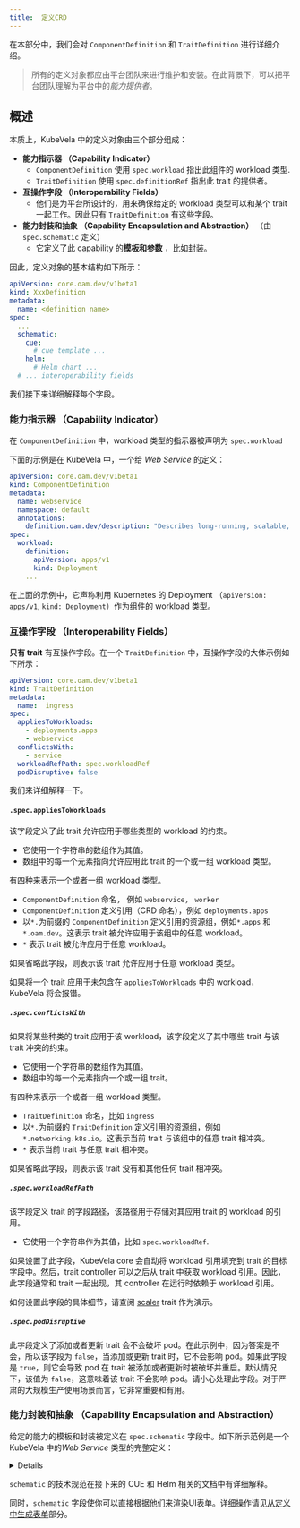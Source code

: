 ```yaml
---
title:  定义CRD
---
```


在本部分中，我们会对 `ComponentDefinition` 和 `TraitDefinition` 进行详细介绍。

> 所有的定义对象都应由平台团队来进行维护和安装。在此背景下，可以把平台团队理解为平台中的*能力提供者*。

## 概述

本质上，KubeVela 中的定义对象由三个部分组成：

- **能力指示器 （Capability Indicator）**
  - `ComponentDefinition` 使用 `spec.workload` 指出此组件的 workload 类型.
  - `TraitDefinition` 使用 `spec.definitionRef` 指出此 trait 的提供者。
- **互操作字段 （Interoperability Fields）**
  - 他们是为平台所设计的，用来确保给定的 workload 类型可以和某个 trait 一起工作。因此只有 `TraitDefinition` 有这些字段。
- **能力封装和抽象 （Capability Encapsulation and Abstraction）** （由 `spec.schematic` 定义）
  - 它定义了此 capability 的**模板和参数** ，比如封装。

因此，定义对象的基本结构如下所示：

```yaml
apiVersion: core.oam.dev/v1beta1
kind: XxxDefinition
metadata:
  name: <definition name>
spec:
  ...
  schematic:
    cue:
      # cue template ...
    helm:
      # Helm chart ...
  # ... interoperability fields
```

我们接下来详细解释每个字段。

### 能力指示器 （Capability Indicator）

在 `ComponentDefinition` 中，workload 类型的指示器被声明为 `spec.workload`

下面的示例是在 KubeVela 中，一个给 *Web Service* 的定义：

```yaml
apiVersion: core.oam.dev/v1beta1
kind: ComponentDefinition
metadata:
  name: webservice
  namespace: default
  annotations:
    definition.oam.dev/description: "Describes long-running, scalable, containerized services that have a stable network endpoint to receive external network traffic from customers."
spec:
  workload:
    definition:
      apiVersion: apps/v1
      kind: Deployment
    ...        
```

在上面的示例中，它声称利用 Kubernetes 的 Deployment （`apiVersion: apps/v1`, `kind: Deployment`）作为组件的 workload 类型。

### 互操作字段 （Interoperability Fields）

**只有 trait** 有互操作字段。在一个 `TraitDefinition` 中，互操作字段的大体示例如下所示：

```yaml
apiVersion: core.oam.dev/v1beta1
kind: TraitDefinition
metadata:
  name:  ingress
spec:
  appliesToWorkloads: 
    - deployments.apps
    - webservice
  conflictsWith: 
    - service
  workloadRefPath: spec.workloadRef
  podDisruptive: false
```

我们来详细解释一下。

#### `.spec.appliesToWorkloads`

该字段定义了此 trait 允许应用于哪些类型的 workload 的约束。

- 它使用一个字符串的数组作为其值。
- 数组中的每一个元素指向允许应用此 trait 的一个或一组 workload 类型。

有四种来表示一个或者一组 workload 类型。

- `ComponentDefinition` 命名， 例如 `webservice`， `worker`
- `ComponentDefinition` 定义引用（CRD 命名），例如 `deployments.apps`
- 以`*.`为前缀的 `ComponentDefinition` 定义引用的资源组，例如`*.apps` 和 `*.oam.dev`。这表示 trait 被允许应用于该组中的任意 workload。
- `*` 表示 trait 被允许应用于任意 workload。

如果省略此字段，则表示该 trait 允许应用于任意 workload 类型。

如果将一个 trait 应用于未包含在 `appliesToWorkloads` 中的 workload，KubeVela 将会报错。

##### `.spec.conflictsWith`

如果将某些种类的 trait 应用于该 workload，该字段定义了其中哪些 trait 与该 trait 冲突的约束。

- 它使用一个字符串的数组作为其值。
- 数组中的每一个元素指向一个或一组 trait。

有四种来表示一个或者一组 workload 类型。

- `TraitDefinition` 命名，比如 `ingress`
- 以`*.`为前缀的 `TraitDefinition` 定义引用的资源组，例如`*.networking.k8s.io`。这表示当前 trait 与该组中的任意 trait 相冲突。
- `*` 表示当前 trait 与任意 trait 相冲突。

如果省略此字段，则表示该 trait 没有和其他任何 trait 相冲突。

##### `.spec.workloadRefPath`

该字段定义 trait 的字段路径，该路径用于存储对其应用 trait 的 workload 的引用。

- 它使用一个字符串作为其值，比如 `spec.workloadRef`.

如果设置了此字段，KubeVela core 会自动将 workload 引用填充到 trait 的目标字段中。然后，trait controller 可以之后从 trait 中获取 workload 引用。因此，此字段通常和 trait 一起出现，其 controller 在运行时依赖于 workload 引用。

如何设置此字段的具体细节，请查阅 [scaler](https://github.com/kubevela/kubevela/blob/master/charts/vela-core/templates/defwithtemplate/manualscale.yaml) trait 作为演示。

##### `.spec.podDisruptive`

此字段定义了添加或者更新 trait 会不会破坏 pod。在此示例中，因为答案是不会，所以该字段为 `false`，当添加或更新 trait 时，它不会影响 pod。如果此字段是 `true`，则它会导致 pod 在 trait 被添加或者更新时被破坏并重启。默认情况下，该值为 `false`，这意味着该 trait 不会影响 pod。请小心处理此字段。对于严肃的大规模生产使用场景而言，它非常重要和有用。

### 能力封装和抽象 （Capability Encapsulation and Abstraction）

给定的能力的模板和封装被定义在 `spec.schematic` 字段中。如下所示范例是一个 KubeVela 中的*Web Service* 类型的完整定义：

<details>

```yaml
apiVersion: core.oam.dev/v1beta1
kind: ComponentDefinition
metadata:
  name: webservice
  namespace: default
  annotations:
    definition.oam.dev/description: "Describes long-running, scalable, containerized services that have a stable network endpoint to receive external network traffic from customers."
spec:
  workload:
    definition:
      apiVersion: apps/v1
      kind: Deployment
  schematic:
    cue:
      template: |
        output: {
            apiVersion: "apps/v1"
            kind:       "Deployment"
            spec: {
                selector: matchLabels: {
                    "app.oam.dev/component": context.name
                }
        
                template: {
                    metadata: labels: {
                        "app.oam.dev/component": context.name
                    }
        
                    spec: {
                        containers: [{
                            name:  context.name
                            image: parameter.image
        
                            if parameter["cmd"] != _|_ {
                                command: parameter.cmd
                            }
        
                            if parameter["env"] != _|_ {
                                env: parameter.env
                            }
        
                            if context["config"] != _|_ {
                                env: context.config
                            }
        
                            ports: [{
                                containerPort: parameter.port
                            }]
        
                            if parameter["cpu"] != _|_ {
                                resources: {
                                    limits:
                                        cpu: parameter.cpu
                                    requests:
                                        cpu: parameter.cpu
                                }
                            }
                        }]
                }
                }
            }
        }
        parameter: {
            // +usage=Which image would you like to use for your service
            // +short=i
            image: string
        
            // +usage=Commands to run in the container
            cmd?: [...string]
        
            // +usage=Which port do you want customer traffic sent to
            // +short=p
            port: *80 | int
            // +usage=Define arguments by using environment variables
            env?: [...{
                // +usage=Environment variable name
                name: string
                // +usage=The value of the environment variable
                value?: string
                // +usage=Specifies a source the value of this var should come from
                valueFrom?: {
                    // +usage=Selects a key of a secret in the pod's namespace
                    secretKeyRef: {
                        // +usage=The name of the secret in the pod's namespace to select from
                        name: string
                        // +usage=The key of the secret to select from. Must be a valid secret key
                        key: string
                    }
                }
            }]
            // +usage=Number of CPU units for the service, like `0.5` (0.5 CPU core), `1` (1 CPU core)
            cpu?: string
        }     
```

</details>

`schematic` 的技术规范在接下来的 CUE 和 Helm 相关的文档中有详细解释。

同时，`schematic` 字段使你可以直接根据他们来渲染UI表单。详细操作请见[从定义中生成表单](/docs/platform-engineers/openapi-v3-json-schema)部分。

